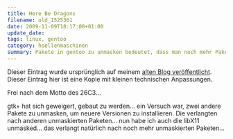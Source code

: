 ```yaml
---
title: Here Be Dragons
filename: old_1525361
date: 2009-11-09T18:17:00+01:00
update_date:
tags: linux, gentoo
category: hoellenmaschinen
summary: Pakete in gentoo zu unmasken bedeutet, dass man noch mehr Pakete unmasken muss.
---
```

Dieser Eintrag wurde ursprünglich auf meinem [alten Blog veröffentlicht](https://stu.blogger.de/stories/1525361/). Dieser Eintrag hier ist eine Kopie mit kleinen technischen Anpassungen.

Frei nach dem Motto des 26C3…

gtk+ hat sich geweigert, gebaut zu werden… ein Versuch war, zwei andere Pakete zu unmasken, um neuere Versionen zu installieren. Die verlangten nach anderen unmaskierten Paketen… nun habe ich auch die libX11 unmasked… das verlangt natürlich nach noch mehr unmaskierten Paketen…
